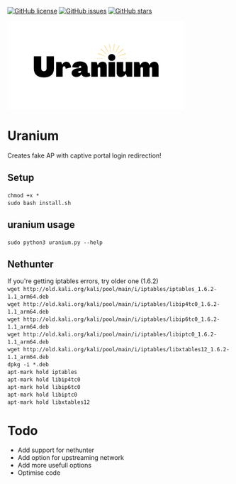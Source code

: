[![GitHub license](https://img.shields.io/github/license/cr4sh-me/uranium)](https://github.com/cr4sh-me/uranium/blob/main/LICENSE)
[![GitHub issues](https://img.shields.io/github/issues/cr4sh-me/uranium)](https://github.com/cr4sh-me/uranium/issues)
[![GitHub stars](https://img.shields.io/github/stars/cr4sh-me/uranium)](https://github.com/cr4sh-me/uranium/stargazers)

[<p align="left"><img src="https://github.com/cr4sh-me/uranium/blob/main/uranium_logo.png" /></p>](https://github.com/cr4sh-me/uranium/blob/main/uranium_logo.png)

# Uranium
Creates fake AP with captive portal login redirection!

## Setup
`chmod +x *`  
`sudo bash install.sh`

## uranium usage
`sudo python3 uranium.py --help`

## Nethunter
If you're getting iptables errors, try older one (1.6.2)  
`wget http://old.kali.org/kali/pool/main/i/iptables/iptables_1.6.2-1.1_arm64.deb`  
`wget http://old.kali.org/kali/pool/main/i/iptables/libip4tc0_1.6.2-1.1_arm64.deb`  
`wget http://old.kali.org/kali/pool/main/i/iptables/libip6tc0_1.6.2-1.1_arm64.deb`  
`wget http://old.kali.org/kali/pool/main/i/iptables/libiptc0_1.6.2-1.1_arm64.deb`  
`wget http://old.kali.org/kali/pool/main/i/iptables/libxtables12_1.6.2-1.1_arm64.deb`  
`dpkg -i *.deb`  
`apt-mark hold iptables`  
`apt-mark hold libip4tc0`  
`apt-mark hold libip6tc0`  
`apt-mark hold libiptc0`  
`apt-mark hold libxtables12`  
 

# Todo

+ Add support for nethunter
+ Add option for upstreaming network
+ Add more usefull options
+ Optimise code


